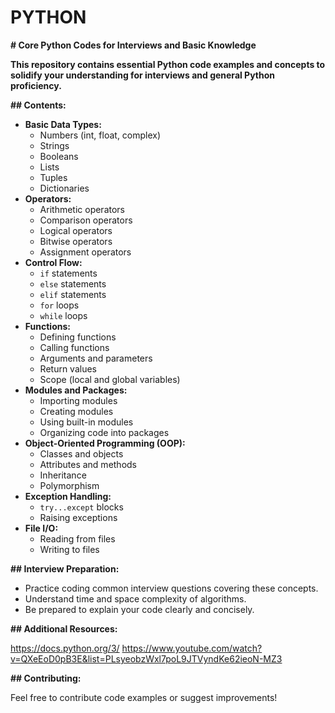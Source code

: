 # PYTHON
 **# Core Python Codes for Interviews and Basic Knowledge**

**This repository contains essential Python code examples and concepts to solidify your understanding for interviews and general Python proficiency.**

**## Contents:**

- **Basic Data Types:**
    - Numbers (int, float, complex)
    - Strings
    - Booleans
    - Lists
    - Tuples
    - Dictionaries
- **Operators:**
    - Arithmetic operators
    - Comparison operators
    - Logical operators
    - Bitwise operators
    - Assignment operators
- **Control Flow:**
    - `if` statements
    - `else` statements
    - `elif` statements
    - `for` loops
    - `while` loops
- **Functions:**
    - Defining functions
    - Calling functions
    - Arguments and parameters
    - Return values
    - Scope (local and global variables)
- **Modules and Packages:**
    - Importing modules
    - Creating modules
    - Using built-in modules
    - Organizing code into packages
- **Object-Oriented Programming (OOP):**
    - Classes and objects
    - Attributes and methods
    - Inheritance
    - Polymorphism
- **Exception Handling:**
    - `try...except` blocks
    - Raising exceptions
- **File I/O:**
    - Reading from files
    - Writing to files

**## Interview Preparation:**

- Practice coding common interview questions covering these concepts.
- Understand time and space complexity of algorithms.
- Be prepared to explain your code clearly and concisely.

**## Additional Resources:**

https://docs.python.org/3/
https://www.youtube.com/watch?v=QXeEoD0pB3E&list=PLsyeobzWxl7poL9JTVyndKe62ieoN-MZ3

**## Contributing:**

Feel free to contribute code examples or suggest improvements!



